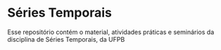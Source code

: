 # Séries Temporais
Esse repositório contém o material, atividades práticas e seminários da disciplina de Séries Temporais, da UFPB